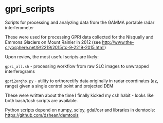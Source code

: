 gpri_scripts
============

Scripts for processing and analyzing data from the GAMMA portable radar interferometer

These were used for processing GPRI data collected for the Nisqually and Emmons Glaciers on Mount Rainier in 2012 (see http://www.the-cryosphere.net/9/2219/2015/tc-9-2219-2015.html)

Upon review, the most useful scripts are likely:

`gpri_all.sh` - processing workflow from raw SLC images to unwrapped interferograms

`gpri2orgho.py` - utility to orthorectify data originally in radar coordinates (az, range) given a single control point and projected DEM

These were written about the time I finally kicked my csh habit - looks like both bash/tcsh scripts are available.

Python scripts depend on numpy, scipy, gdal/osr and libraries in demtools:
https://github.com/dshean/demtools
